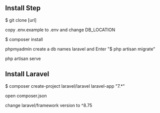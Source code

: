 ## Install Step

 $ git clone [url]

 copy .env.example to .env and change DB_LOCATION

 $ composer install  

 phpmyadmin create a db names  laravel and Enter "$ php artisan migrate"

 php artisan serve 


## Install Laravel 

$ composer create-project laravel/laravel laravel-app "7.*"

open composer.json 

change laravel/framework version to ^8.75
